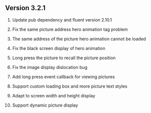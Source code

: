 ## Version 3.2.1
1. Update pub dependency and fluent version 2.10.1
   
2. Fix the same picture address hero animation tag problem
   
3. The same address of the picture hero animation cannot be loaded
   
4. Fix the black screen display of hero animation
   
5. Long press the picture to recall the picture position
   
6. Fix the image display dislocation bug
   
7. Add long press event callback for viewing pictures
   
8. Support custom loading box and more picture text styles
   
9. Adapt to screen width and height display
   
10. Support dynamic picture display
